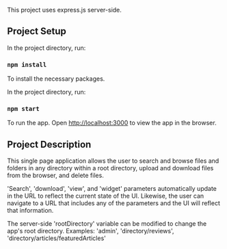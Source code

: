 This project uses express.js server-side.

## Project Setup

In the project directory, run:

### `npm install`

To install the necessary packages.

In the project directory, run:

### `npm start`

To run the app. Open [http://localhost:3000](http://localhost:3000) to view the app in the browser.

## Project Description

This single page application allows the user to search and browse files and folders in any directory within a root directory, upload and download files from the browser, and delete files.

'Search', 'download', 'view', and 'widget' parameters automatically update in the URL to reflect the current state of the UI. Likewise, the user can navigate to a URL that includes any of the parameters and the UI will reflect that information.

The server-side 'rootDirectory' variable can be modified to change the app's root directory. Examples: 'admin', 'directory/reviews', 'directory/articles/featuredArticles'
